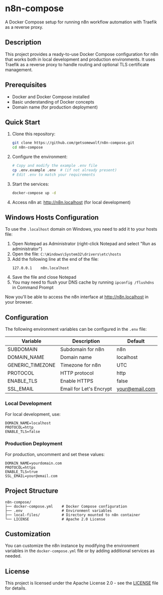 # n8n-compose

A Docker Compose setup for running n8n workflow automation with Traefik as a reverse proxy.

## Description

This project provides a ready-to-use Docker Compose configuration for n8n that works both in local development and production environments. It uses Traefik as a reverse proxy to handle routing and optional TLS certificate management.

## Prerequisites

- Docker and Docker Compose installed
- Basic understanding of Docker concepts
- Domain name (for production deployment)

## Quick Start

1. Clone this repository:
    ```bash
    git clone https://github.com/getsomewolf/n8n-compose.git
    cd n8n-compose
    ```

2. Configure the environment:
    ```bash
    # Copy and modify the example .env file
    cp .env.example .env  # (if not already present)
    # Edit .env to match your requirements
    ```

3. Start the services:
    ```bash
    docker-compose up -d
    ```

4. Access n8n at: http://n8n.localhost (for local development)

## Windows Hosts Configuration

To use the `.localhost` domain on Windows, you need to add it to your hosts file:

1. Open Notepad as Administrator (right-click Notepad and select "Run as administrator")
2. Open the file: `C:\Windows\System32\drivers\etc\hosts`
3. Add the following line at the end of the file:
    ```
    127.0.0.1    n8n.localhost
    ```
4. Save the file and close Notepad
5. You may need to flush your DNS cache by running `ipconfig /flushdns` in Command Prompt

Now you'll be able to access the n8n interface at http://n8n.localhost in your browser.

## Configuration

The following environment variables can be configured in the `.env` file:

| Variable | Description | Default |
|----------|-------------|---------|
| SUBDOMAIN | Subdomain for n8n | n8n |
| DOMAIN_NAME | Domain name | localhost |
| GENERIC_TIMEZONE | Timezone for n8n | UTC |
| PROTOCOL | HTTP protocol | http |
| ENABLE_TLS | Enable HTTPS | false |
| SSL_EMAIL | Email for Let's Encrypt | your@email.com |

### Local Development

For local development, use:
```
DOMAIN_NAME=localhost
PROTOCOL=http
ENABLE_TLS=false
```

### Production Deployment

For production, uncomment and set these values:
```
DOMAIN_NAME=yourdomain.com
PROTOCOL=https
ENABLE_TLS=true
SSL_EMAIL=your@email.com
```

## Project Structure

```
n8n-compose/
├── docker-compose.yml    # Docker Compose configuration
├── .env                  # Environment variables
├── local-files/          # Directory mounted to n8n container
└── LICENSE               # Apache 2.0 License
```

## Customization

You can customize the n8n instance by modifying the environment variables in the `docker-compose.yml` file or by adding additional services as needed.

## License

This project is licensed under the Apache License 2.0 - see the [LICENSE](LICENSE) file for details.
